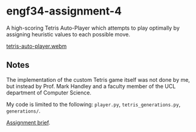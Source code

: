 # engf34-assignment-4

A high-scoring Tetris Auto-Player which attempts to play optimally by assigning heuristic values to each possible move.

[tetris-auto-player.webm](https://github.com/user-attachments/assets/9c4c7f64-1fde-47d1-9981-93659a90ac99)

## Notes

The implementation of the custom Tetris game itself was not done by me, but instead by Prof. Mark Handley and a faculty member of the UCL department of Computer Science.

My code is limited to the following: `player.py`, `tetris_generations.py`, `generations/`.

[Assignment brief](https://github.com/mhandley/ENGF34-2023/blob/main/assignments/assignment4/assignment4.pdf).

